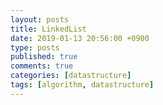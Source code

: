 ```yaml
---
layout: posts
title: LinkedList
date: 2019-01-13 20:56:00 +0900
type: posts
published: true
comments: true
categories: [datastructure]
tags: [algorithm, datastructure]
---
```


